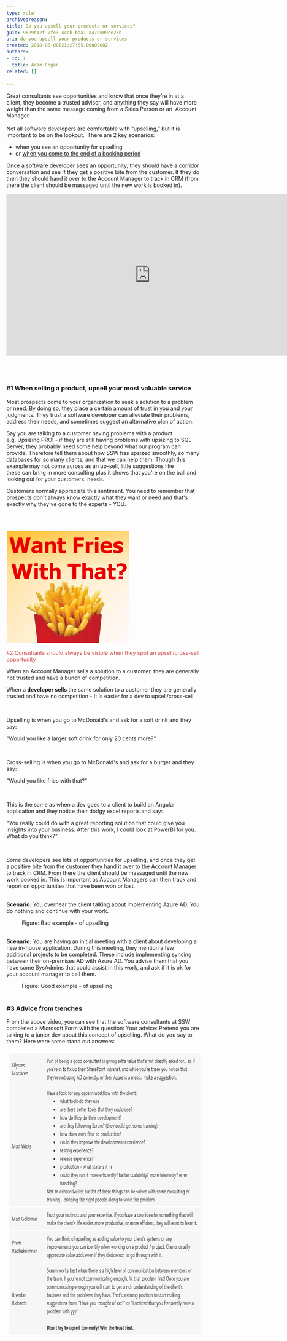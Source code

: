 ```yaml
---
type: rule
archivedreason: 
title: Do you upsell your products or services?
guid: 9629d12f-7fe3-44eb-baa1-a479809ee23b
uri: do-you-upsell-your-products-or-services
created: 2018-06-08T21:27:55.0000000Z
authors:
- id: 1
  title: Adam Cogan
related: []

---
```



<p>Great consultants see opportunities and know that once they’re​ in at a client, they become a trusted advisor, and anything they say will have more weight than the same message coming from a Sales Person or an  Account Manager. <br><br>Not all software developers are comfortable with “upselling,” but it is important to be on the lookout.  There are 2 key scenarios: <br></p><ul><li>when you see an opportunity for upselling </li><li>or <a href="/_layouts/15/FIXUPREDIRECT.ASPX?WebId=3dfc0e07-e23a-4cbb-aac2-e778b71166a2&TermSetId=07da3ddf-0924-4cd2-a6d4-a4809ae20160&TermId=74810d21-dc7a-45fa-aaaf-05af5c4b6483">when you come to the end of a booking period</a><br></li></ul><p></p><p>Once a software developer sees an opportunity, they should have a corridor conversation and see if they get a positive bite from the customer. If they do then they should hand it over to the Account Manager to track in CRM (from there the client should be massaged until the new work is booked in).​<br></p><div class="ms-rtestate-read ms-rte-embedcode ms-rte-embedil ms-rtestate-notify s4-wpActive"><iframe width="750" height="422" src="https://www.youtube.com/embed/GvKVCMz1qVs" frameborder="0"></iframe> </div><p><br></p><h3>#1 When selling a product, upsell your most valuable service</h3><p>Most prospects come to your organization to seek a solution to a problem or need. By doing so, they place a certain amount of trust in you and your judgments. They trust a software developer can alleviate their problems, address their needs, and sometimes suggest an alternative plan of action.<br></p><p>Say you are talking to a customer having problems with a product e.g. Upsizing PRO! - if they are still having problems with upsizing to SQL Server, they probably need some help beyond what our program can provide. Therefore tell them about how SSW has upsized smoothly, so many databases for so many clients, and that we can help them. Though this example may not come across as an up-sell, little suggestions like these can bring in more consulting plus it shows that you're on the ball and looking out for your customers' needs. </p><p>Customers normally appreciate this sentiment. You need to remember that prospects don't always know exactly what they want or need and that's exactly why they've gone to the experts - ​YOU.<br></p>
<br><excerpt class='endintro'></excerpt><br>
<dl class="image"><dt>​​​<img src="fries-mcdonalds-whitebg.gif" alt="fries-mcdonalds-whitebg.gif" />​</dt></dl> ​<span style="color:#cc4141;font-family:"segoe ui", "trebuchet ms", tahoma, arial, verdana, sans-serif;font-size:18px;">#2 Consultants should always be visible when they spot an upsell/cross-sell opportunity</span>
<p class="ssw15-rteElement-P">When an​​ Account Manager sells a solution to a customer, they are generally not trusted and have a bunch of competition.</p><p>When a 
   <b>developer sells</b> the same solution to a customer they are generally trusted and have no competition - It is easier for a dev to upsell/cross-sell.<br></p><p>
   <br>
</p><p>Upselling is when you go to McDonald's and ask for a soft drink and they say:</p><p class="ssw15-rteElement-Reference">"Would you like a larger soft drink for only 20 cents more?"  ​<br></p><p>
   <br>
</p><p>Cross-selling is when you go to McDonald's and ask for a burger and they say:<br></p><p class="ssw15-rteElement-Reference"> "Would you like fries with that?" ​​<br></p><p>
   <br>
</p><p>This is the same as when a dev goes to a client to build an Angular application and they notice their dodgy excel reports and say:​<br></p><p class="ssw15-rteElement-Reference">"You really could do with a great reporting solution that could give you insights into your business. After this work, I could look at PowerBI for you. What do you think?"​<br></p><p>
   <br>
</p><p>Some developers see lots of opportunities for upselling, and once they get a positive bite from the customer they hand it over to the Account Manager to track in CRM. From there the client should be massaged until the new work booked in. This is important as Account Managers can then track and report on opportunities that have been won or lost.<br><br></p><p class="ssw15-rteElement-GreyBox">
   <b>Scenario:</b>​ You overhear the client talking about implementing Azure AD. You do nothing and continue with your work.</p><dd class="ssw15-rteElement-FigureBad">Figure: Bad example - of upselling ​<br><br></dd><p class="ssw15-rteElement-GreyBox">
   <b>Scenario:</b> You are having an initial meeting with a client about developing a new in-house application. During this meeting, they mention a few additional projects to be completed​. These include implementing syncing between their on-premises AD with Azure AD. You advise them that you have some SysAdmins that could assist in this work, and ask if it is ok for your account manager to call them.</p><dd class="ssw15-rteElement-FigureGood">Figure: Good example - of upselling​<br></dd><div> 
   <br> 
</div><h3 class="ssw15-rteElement-H3">#3 Advice from trenches </h3><p>​From the above video, you can see that the software consultants at SSW completed a Microsoft Form with the question: Your advice: Pretend you are talking to a junior dev about this concept of upselling. What do you say to them? Here were some stand out answers: ​</p><p><img src="Screen Shot 2020-09-10 at 10.16.58 AM.png" alt="Screen Shot 2020-09-10 at 10.16.58 AM.png" style="margin:5px;width:750px;height:739px;" /><br></p>


